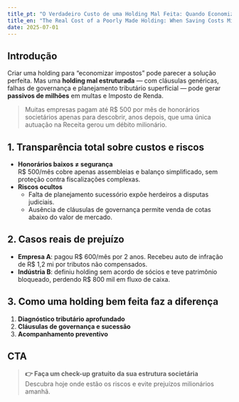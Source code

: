 ```yaml
---
title_pt: "O Verdadeiro Custo de uma Holding Mal Feita: Quando Economizar Sai Caro"
title_en: "The Real Cost of a Poorly Made Holding: When Saving Costs Millions"
date: 2025-07-01
---
```


## Introdução

Criar uma holding para “economizar impostos” pode parecer a solução perfeita. Mas uma **holding mal estruturada** — com cláusulas genéricas, falhas de governança e planejamento tributário superficial — pode gerar **passivos de milhões** em multas e Imposto de Renda.

> Muitas empresas pagam até R$ 500 por mês de honorários societários apenas para descobrir, anos depois, que uma única autuação na Receita gerou um débito milionário.

## 1. Transparência total sobre custos e riscos

- **Honorários baixos ≠ segurança**  
  R$ 500/mês cobre apenas assembleias e balanço simplificado, sem proteção contra fiscalizações complexas.  
- **Riscos ocultos**  
  - Falta de planejamento sucessório expõe herdeiros a disputas judiciais.  
  - Ausência de cláusulas de governança permite venda de cotas abaixo do valor de mercado.

## 2. Casos reais de prejuízo

- **Empresa A**: pagou R$ 600/mês por 2 anos. Recebeu auto de infração de R$ 1,2 mi por tributos não compensados.  
- **Indústria B**: definiu holding sem acordo de sócios e teve patrimônio bloqueado, perdendo R$ 800 mil em fluxo de caixa.

## 3. Como uma holding bem feita faz a diferença

1. **Diagnóstico tributário aprofundado**  
2. **Cláusulas de governança e sucessão**  
3. **Acompanhamento preventivo**  

## CTA

> **👉 Faça um check-up gratuito da sua estrutura societária**  
> Descubra hoje onde estão os riscos e evite prejuízos milionários amanhã.

